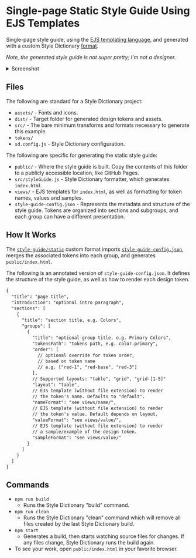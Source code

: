 # Single-page Static Style Guide Using EJS Templates

Single-page style guide, using the [EJS templating language](https://ejs.co), and generated with a custom Style Dictionary [format](https://amzn.github.io/style-dictionary/#/formats).

_Note, the generated style guide is not super pretty; I'm not a designer._

<details><summary>Screenshot</summary><img src="screenshot.png" /></details>

## Files

The following are standard for a Style Dictionary project:

- `assets/` - Fonts and icons.
- `dist/` - Target folder for generated design tokens and assets.
- `src/` - The bare minimum transforms and formats necessary to generate this example.
- `tokens/`
- `sd.config.js` - Style Dictionary configuration.

The following are specific for generating the static style guide:

- `public/` - Where the style guide is built. Copy the contents of this folder to a publicly accessible location, like GitHub Pages.
- `src/styleGuide.js` - Style Dictionary formatter, which generates `index.html`.
- `views/` - EJS templates for `index.html`, as well as formatting for token names, values and samples.
- `style-guide-config.json` - Represents the metadata and structure of the style guide. Tokens are organized into sections and subgroups, and each group can have a different presentation.

## How It Works

The [`style-guide/static`](src/styleGuide.js) custom format imports [`style-guide-config.json`](style-guide-config.json), merges the associated tokens into each group, and generates `public/index.html`.

The following is an annotated version of `style-guide-config.json`. It defines the structure of the style guide, as well as how to render each design token.

```jsonc
{
  "title": "page title",
  "introduction": "optional intro paragraph",
  "sections": [
    {
      "title": "section title, e.g. Colors",
      "groups": [
        {
          "title": "optional group title, e.g. Primary Colors",
          "tokensPath": "tokens path, e.g. color.primary",
          "order": [
            // optional override for token order,
            // based on token name
            // e.g. ["red-1", "red-base", "red-3"]
          ],
          // Supported layouts: "table", "grid", "grid-[1-5]"
          "layout": "table",
          // EJS template (without file extension) to render
          // the token's name. Defaults to "default".
          "nameFormat": "see views/name/",
          // EJS template (without file extension) to render
          // the token's value. Default depends on layout.
          "valueFormat": "see views/value/",
          // EJS template (without file extension) to render
          // a sample/example of the design token.
          "sampleFormat": "see views/value/"
        }
      ]
    }
  ]
}
```

## Commands

- `npm run build`
  - Runs the Style Dictionary "build" command.
- `npm run clean`
  - Runs the Style Dictionary "clean" command which will remove all files created by the last Style Dictionary build.
- `npm start`
  - Generates a build, then starts watching source files for changes. If any files change, Style Dictionary runs the build again.
- To see your work, open `public/index.html` in your favorite browser.
